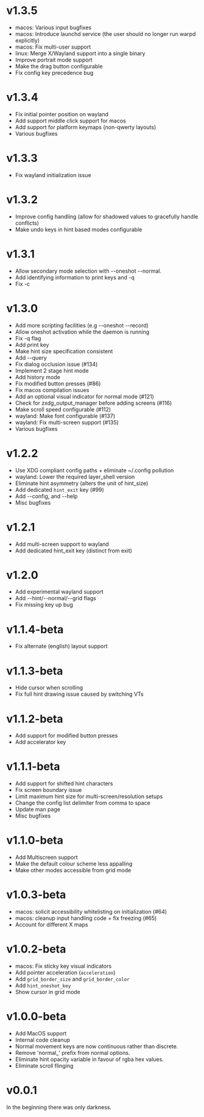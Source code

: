 # v1.3.5
- macos: Various input bugfixes
- macos: Introduce launchd service (the user should no longer run warpd explicitly)
- macos: Fix multi-user support
- linux: Merge X/Wayland support into a single binary
- Improve portrait mode support
- Make the drag button configurable
- Fix config key precedence bug

# v1.3.4
 - Fix initial pointer position on wayland
 - Add support middle click support for macos
 - Add support for platform keymaps (non-qwerty layouts)
 - Various bugfixes

# v1.3.3
 - Fix wayland initialization issue

# v1.3.2
 - Improve config handling (allow for shadowed values to gracefully handle conflicts)
 - Make undo keys in hint based modes configurable

# v1.3.1

 - Allow secondary mode selection with --oneshot --normal.
 - Add identifying information to print keys and -q
 - Fix -c

# v1.3.0

 - Add more scripting facilities (e.g --oneshot --record)
 - Allow oneshot activation while the daemon is running
 - Fix -q flag
 - Add print key
 - Make hint size specification consistent
 - Add --query
 - Fix dialog occlusion issue (#134)
 - Implement 2 stage hint mode
 - Add history mode
 - Fix modified button presses (#86)
 - Fix macos compilation issues
 - Add an optional visual indicator for normal mode (#121)
 - Check for zxdg_output_manager before adding screens (#116)
 - Make scroll speed configurable (#112)
 - wayland: Make font configurable (#137)
 - wayland: Fix multi-screen support (#135)
 - Various bugfixes

# v1.2.2

 - Use XDG compliant config paths + eliminate ~/.config pollution
 - wayland: Lower the required layer_shell version
 - Eliminate hint asymmetry (alters the unit of hint_size)
 - Add dedicated `hint_exit` key (#99)
 - Add --config, and --help
 - Misc bugfixes

# v1.2.1

 - Add multi-screen support to wayland
 - Add dedicated hint_exit key (distinct from exit)

# v1.2.0

 - Add experimental wayland support
 - Add --hint/--normal/--grid flags
 - Fix missing key up bug

# v1.1.4-beta

 - Fix alternate (english) layout support

# v1.1.3-beta

 - Hide cursor when scrolling
 - Fix full hint drawing issue caused by switching VTs

# v1.1.2-beta

 - Add support for modified button presses
 - Add accelerator key

# v1.1.1-beta

 - Add support for shifted hint characters
 - Fix screen boundary issue
 - Limit maximum hint size for multi-screen/resolution setups
 - Change the config list delimiter from comma to space
 - Update man page
 - Misc bugfixes

# v1.1.0-beta

 - Add Multiscreen support
 - Make the default colour scheme less appalling
 - Make other modes accessible from grid mode

# v1.0.3-beta

 - macos: solicit accessibility whitelisting on initialization (#64)
 - macos: cleanup input handling code + fix freezing (#65)
 - Account for different X maps

# v1.0.2-beta

 - macos: Fix sticky key visual indicators
 - Add pointer acceleration (`acceleration`)
 - Add `grid_border_size` and `grid_border_color`
 - Add `hint_oneshot_key`
 - Show cursor in grid mode

# v1.0.0-beta

 - Add MacOS support
 - Internal code cleanup
 - Normal movement keys are now continuous rather than discrete.
 - Remove 'normal_' prefix from normal options.
 - Eliminate hint opacity variable in favour of rgba hex values.
 - Eliminate scroll flinging

# v0.0.1

In the beginning there was only darkness.


